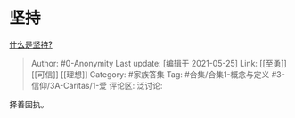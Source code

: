 # 坚持
[什么是坚持?](https://www.zhihu.com/question/321283219/answer/1366693461)

> Author: #0-Anonymity
> Last update: [编辑于 2021-05-25]
> Link: [[至勇]] [[可信]] [[理想]]
> Category: #家族答集
> Tag: #合集/合集1-概念与定义 #3-信仰/3A-Caritas/1-爱
> 评论区:
> 泛讨论:

择善固执。
